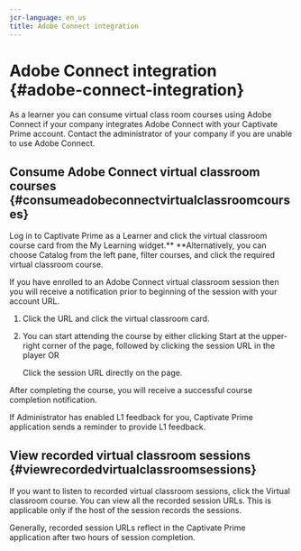 ```yaml
---
jcr-language: en_us
title: Adobe Connect integration
---
```



# Adobe Connect integration {#adobe-connect-integration}

As a learner you can consume virtual class room courses using Adobe Connect if your company integrates Adobe Connect with your Captivate Prime account.&nbsp;Contact the administrator of your company&nbsp;if you are unable to use Adobe Connect.

## Consume Adobe Connect virtual classroom courses {#consumeadobeconnectvirtualclassroomcourses}

Log in to Captivate Prime as a Learner and click the virtual classroom course card from the My Learning widget.** **Alternatively, you can choose Catalog from the left pane, filter courses, and click the required virtual classroom course.

If you have enrolled to an Adobe Connect virtual classroom session then you will receive a notification prior to beginning of the session with your account URL.

1. Click the URL and click the virtual classroom card.
1. You can start attending the course by either clicking Start at the upper-right corner of the page, followed by clicking the session URL in the player OR

   Click the session URL directly on the page.

After completing the course, you will receive a successful course completion notification.

If Administrator has enabled L1 feedback for you, Captivate Prime application sends a reminder to provide L1 feedback.

## View recorded virtual classroom sessions {#viewrecordedvirtualclassroomsessions}

If you want to listen to recorded virtual classroom sessions, click the Virtual classroom course. You can view all the recorded session URLs. This is applicable only if the host of the session records the sessions.

Generally, recorded session URLs reflect in the Captivate Prime application&nbsp;after two hours of session completion.
